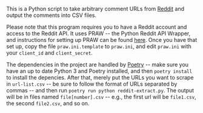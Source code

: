 This is a Python script to take arbitrary comment URLs from [Reddit](https://reddit.com) and output the comments into CSV files.

Please note that this program requires you to have a Reddit account and access to the Reddit API. It uses PRAW -- the Python Reddit API Wrapper, and instructions for setting up PRAW can be found [here](https://praw.readthedocs.io/en/stable/getting_started/quick_start.html). Once you have that set up, copy the file ```praw.ini.template``` to ```praw.ini```, and edit ```praw.ini``` with your ```client_id``` and ```client_secret```.

The dependencies in the project are handled by [Poetry](https://python-poetry.org/) -- make sure you have an up to date Python 3 and Poetry installed, and then ```poetry install``` to install the depencies. After that, merely put the URLs you want to scrape in ```url-list.csv``` -- be sure to follow the format of URLs separated by commas -- and then run ```poetry run python reddit-extract.py```. The output will be in files named ```file[number].csv``` -- e.g., the first url will be ```file1.csv```, the second ```file2.csv```, and so on.

